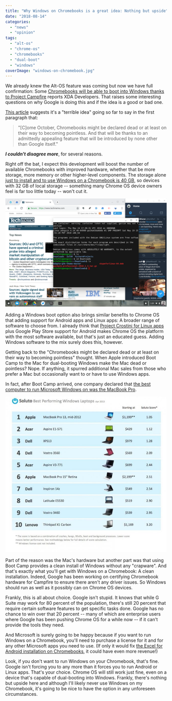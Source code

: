 ```yaml
---
title: "Why Windows on Chromebooks is a great idea: Nothing but upside"
date: "2018-08-14"
categories: 
  - "news"
  - "opinion"
tags: 
  - "alt-os"
  - "chrome-os"
  - "chromebooks"
  - "dual-boot"
  - "windows"
coverImage: "windows-on-chromebook.jpg"
---
```


We already knew the Alt-OS feature was coming but now we have full confirmation: Some [Chromebooks will be able to boot into Windows thanks to Project Campfire](https://www.xda-developers.com/chromebooks-chrome-os-windows-10-dual-boot-apple-boot-camp-campfire/) reports XDA Developers. That raises some interesting questions on why Google is doing this and if the idea is a good or bad one.

[This article](https://www.slashgear.com/chromebooks-dual-booting-windows-10-is-a-terrible-idea-14541129/) suggests it's a "terrible idea" going so far to say in the first paragraph that:

> "\[C\]ome October, Chromebooks might be declared dead or at least on their way to becoming pointless. And that will be thanks to an admittedly appealing feature that will be introduced by none other than Google itself."

_**I couldn't disagree more**_, for several reasons.

Right off the bat, I expect this development will boost the number of available Chromebooks with improved hardware, whether that be more storage, more memory or other higher-level components. The storage alone [just to install and to use Windows on a Chromebook is 40 GB](https://chromium-review.googlesource.com/c/chromiumos/platform2/+/1154862/3/debugd/src/campfire_tool.cc#23), so devices with 32 GB of local storage -- something many Chrome OS device owners feel is far too little today -- won't cut it.

[![Project Crostini Terminal](images/Project-Crostini-Terminal.png)](https://www.aboutchromebooks.com/news/dev-channel-update-68-0-3437-0-fixes-terminal-app-for-project-crostini/attachment/project-crostini-terminal/)

Adding a Windows boot option also brings similar benefits to Chrome OS that adding support for Android apps and Linux apps: A broader range of software to choose from. I already think that [Project Crostini for Linux apps](https://www.aboutchromebooks.com/tag/project-crostini) plus Google Play Store support for Android makes Chrome OS the platform with the most software available, but that's just an educated guess. Adding Windows software to the mix surely does this, however.

Getting back to the "Chromebooks might be declared dead or at least on their way to becoming pointless" thought. When Apple introduced Boot Camp to the Mac for dual-booting Windows make the Mac dead or pointless? Nope. If anything, it spurred additional Mac sales from those who prefer a Mac but occasionally want to or have to use Windows apps.

In fact, after Boot Camp arrived, one company declared that [the best computer to run Microsoft Windows on was the MacBook Pro](https://www.cultofmac.com/224841/the-best-laptop-to-run-windows-on-is-a-mac/).

[![](images/macbook-top-ranked-windows.jpg)](https://www.aboutchromebooks.com/news/run-windows-on-a-chromebook-great-idea/attachment/macbook-top-ranked-windows/)

Part of the reason was the Mac's hardware but another part was that using Boot Camp provides a clean install of Windows without any "crapware". And that's exactly what you'll get with Windows on a Chromebook: A clean installation. Indeed, Google has been working on certifying Chromebook hardware for Campfire to ensure there aren't any driver issues. So Windows should run as well as it possibly can on Chrome OS devices.

Frankly, this is all about choice. Google isn't stupid. It knows that while G Suite may work for 80 percent of the population, there's still 20 percent that require certain software features to get specific tasks done. Google has no chance to win over that 20 percent -- many of which are enterprise users where Google has been pushing Chrome OS for a while now -- if it can't provide the tools they need.

And Microsoft is surely going to be happy because if you want to run Windows on a Chromebook, you'll need to purchase a license for it and for any other Microsoft apps you need to use. (If only it would fix [the Excel for Android installation on Chromebooks](https://www.aboutchromebooks.com/opinion/android-microsoft-excel-incompatible-chromebooks-wont-install/), it could have even more revenue!)

Look, if you don't want to run Windows on your Chromebook, that's fine. Google isn't forcing you to any more than it forces you to run Android or Linux apps. That's your choice. Chrome OS will still work just fine, even on a device that's capable of dual-booting into Windows. Frankly, there's nothing but upside here and although I'll likely never use Windows on my Chromebook, it's going to be nice to have the option in any unforeseen circumstances.
